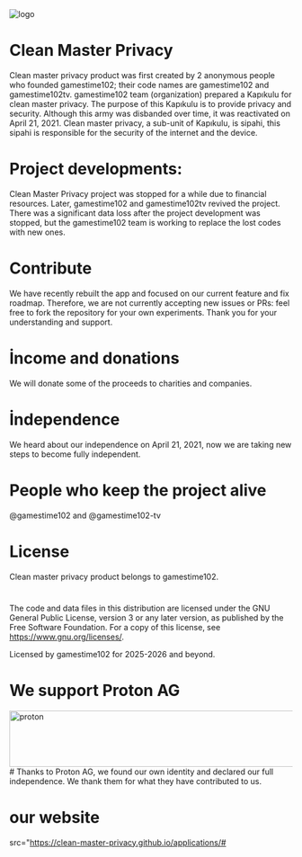 <img src="https://avatars.githubusercontent.com/u/185417194?s=200&v=4" alt="logo" style="max-width: 100%;">

# Clean Master Privacy

Clean master privacy product was first created by 2 anonymous people who founded gamestime102; their code names are gamestime102 and gamestime102tv. gamestime102 team (organization) prepared a Kapıkulu for clean master privacy. The purpose of this Kapıkulu is to provide privacy and security.
Although this army was disbanded over time, it was reactivated on April 21, 2021. Clean master privacy, a sub-unit of Kapıkulu, is sipahi, this sipahi is responsible for the security of the internet and the device. 

# Project developments:

Clean Master Privacy project was stopped for a while due to financial resources. Later, gamestime102 and gamestime102tv revived the project. There was a significant data loss after the project development was stopped, but the gamestime102 team is working to replace the lost codes with new ones.

# Contribute

We have recently rebuilt the app and focused on our current feature and fix roadmap. Therefore, we are not currently accepting new issues or PRs: feel free to fork the repository for your own experiments. Thank you for your understanding and support.

# İncome and donations

We will donate some of the proceeds to charities and companies.

# İndependence

We heard about our independence on April 21, 2021, now we are taking new steps to become fully independent.

# People who keep the project alive

@gamestime102 and @gamestime102-tv

# License
                                                        
Clean master privacy product belongs to gamestime102.
#                                                     
The code and data files in this distribution are licensed under the GNU General Public License, version 3 or any later version, as published by the Free Software Foundation. For a copy of this license, see https://www.gnu.org/licenses/.

Licensed by gamestime102 for 2025-2026 and beyond.

# We support Proton AG

<img src="https://github.com/user-attachments/assets/8472e1a0-5605-404e-b906-1e8b69275595" alt="proton" size="300" height="100" width="1000" data-view-component="true"     class="proton">   # Thanks to Proton AG, we found our own identity and declared our full independence. We thank them for what they have contributed to us.

# our website

src="https://clean-master-privacy.github.io/applications/#
